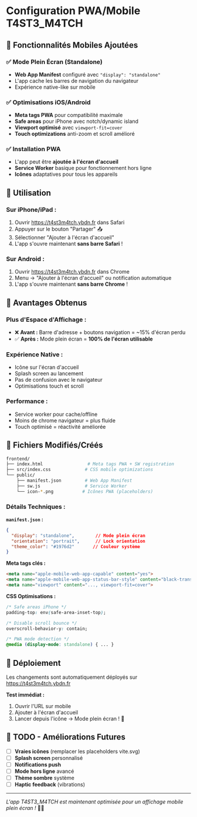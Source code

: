 # Configuration PWA/Mobile T4ST3_M4TCH

## 📱 **Fonctionnalités Mobiles Ajoutées**

### ✅ **Mode Plein Écran (Standalone)**

- **Web App Manifest** configuré avec `"display": "standalone"`
- L'app cache les barres de navigation du navigateur
- Expérience native-like sur mobile

### ✅ **Optimisations iOS/Android**

- **Meta tags PWA** pour compatibilité maximale
- **Safe areas** pour iPhone avec notch/dynamic island  
- **Viewport optimisé** avec `viewport-fit=cover`
- **Touch optimizations** anti-zoom et scroll amélioré

### ✅ **Installation PWA**

- L'app peut être **ajoutée à l'écran d'accueil**
- **Service Worker** basique pour fonctionnement hors ligne
- **Icônes** adaptatives pour tous les appareils

## 🚀 **Utilisation**

### **Sur iPhone/iPad :**

1. Ouvrir <https://t4st3m4tch.ybdn.fr> dans Safari
2. Appuyer sur le bouton "Partager" 📤
3. Sélectionner "Ajouter à l'écran d'accueil"
4. L'app s'ouvre maintenant **sans barre Safari** !

### **Sur Android :**

1. Ouvrir <https://t4st3m4tch.ybdn.fr> dans Chrome
2. Menu → "Ajouter à l'écran d'accueil" ou notification automatique
3. L'app s'ouvre maintenant **sans barre Chrome** !

## 🎯 **Avantages Obtenus**

### **Plus d'Espace d'Affichage :**

- ❌ **Avant :** Barre d'adresse + boutons navigation = ~15% d'écran perdu
- ✅ **Après :** Mode plein écran = **100% de l'écran utilisable**

### **Expérience Native :**

- Icône sur l'écran d'accueil
- Splash screen au lancement
- Pas de confusion avec le navigateur
- Optimisations touch et scroll

### **Performance :**

- Service worker pour cache/offline
- Moins de chrome navigateur = plus fluide
- Touch optimisé = réactivité améliorée

## 📁 **Fichiers Modifiés/Créés**

```bash
frontend/
├── index.html                 # Meta tags PWA + SW registration
├── src/index.css             # CSS mobile optimizations  
└── public/
    ├── manifest.json         # Web App Manifest
    ├── sw.js                 # Service Worker
    └── icon-*.png           # Icônes PWA (placeholders)
```

### **Détails Techniques :**

**`manifest.json` :**

```json
{
  "display": "standalone",        // Mode plein écran
  "orientation": "portrait",      // Lock orientation
  "theme_color": "#1976d2"       // Couleur système
}
```

**Meta tags clés :**

```html
<meta name="apple-mobile-web-app-capable" content="yes">
<meta name="apple-mobile-web-app-status-bar-style" content="black-translucent">
<meta name="viewport" content="..., viewport-fit=cover">
```

**CSS Optimisations :**

```css
/* Safe areas iPhone */
padding-top: env(safe-area-inset-top);

/* Disable scroll bounce */
overscroll-behavior-y: contain;

/* PWA mode detection */
@media (display-mode: standalone) { ... }
```

## 🔄 **Déploiement**

Les changements sont automatiquement déployés sur <https://t4st3m4tch.ybdn.fr>

**Test immédiat :**

1. Ouvrir l'URL sur mobile
2. Ajouter à l'écran d'accueil
3. Lancer depuis l'icône → Mode plein écran ! 📱

## 🎨 **TODO - Améliorations Futures**

- [ ] **Vraies icônes** (remplacer les placeholders vite.svg)
- [ ] **Splash screen** personnalisé
- [ ] **Notifications push**
- [ ] **Mode hors ligne** avancé
- [ ] **Thème sombre** système
- [ ] **Haptic feedback** (vibrations)

---
*L'app T4ST3_M4TCH est maintenant optimisée pour un affichage mobile plein écran !* 📱✨
